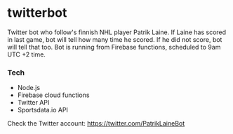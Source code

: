 # twitterbot
 
Twitter bot who follow's finnish NHL player Patrik Laine. If Laine has scored in last game, bot will tell how many time he scored. If he did not score, bot will tell that too. Bot is running from Firebase functions, scheduled to 9am UTC +2 time.

### Tech
- Node.js
- Firebase cloud functions
- Twitter API
- Sportsdata.io API

Check the Twitter account:
https://twitter.com/PatrikLaineBot

